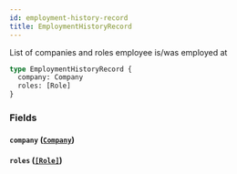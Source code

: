 ```yaml
---
id: employment-history-record
title: EmploymentHistoryRecord
---
```


List of companies and roles employee is/was employed at

```graphql
type EmploymentHistoryRecord {
  company: Company
  roles: [Role]
}
```

### Fields

#### `company` ([`Company`](https://developer.rippling.com/docs/rippling-graphql/docs/partners/truework/objects/company.md))

#### `roles` ([`[Role]`](https://developer.rippling.com/docs/rippling-graphql/docs/partners/truework/objects/role.md))
